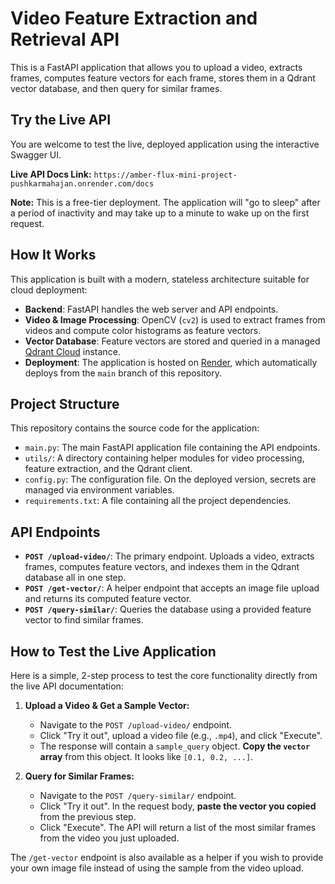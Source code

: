 # Video Feature Extraction and Retrieval API

This is a FastAPI application that allows you to upload a video, extracts frames, computes feature vectors for each frame, stores them in a Qdrant vector database, and then query for similar frames.

## Try the Live API

You are welcome to test the live, deployed application using the interactive Swagger UI.

**Live API Docs Link:** `https://amber-flux-mini-project-pushkarmahajan.onrender.com/docs`


**Note:** This is a free-tier deployment. The application will "go to sleep" after a period of inactivity and may take up to a minute to wake up on the first request.

## How It Works

This application is built with a modern, stateless architecture suitable for cloud deployment:

-   **Backend**: FastAPI handles the web server and API endpoints.
-   **Video & Image Processing**: OpenCV (`cv2`) is used to extract frames from videos and compute color histograms as feature vectors.
-   **Vector Database**: Feature vectors are stored and queried in a managed [Qdrant Cloud](https://cloud.qdrant.io/) instance.
-   **Deployment**: The application is hosted on [Render](https://render.com), which automatically deploys from the `main` branch of this repository.

## Project Structure

This repository contains the source code for the application:

-   `main.py`: The main FastAPI application file containing the API endpoints.
-   `utils/`: A directory containing helper modules for video processing, feature extraction, and the Qdrant client.
-   `config.py`: The configuration file. On the deployed version, secrets are managed via environment variables.
-   `requirements.txt`: A file containing all the project dependencies.

## API Endpoints

- **`POST /upload-video/`**: The primary endpoint. Uploads a video, extracts frames, computes feature vectors, and indexes them in the Qdrant database all in one step.
- **`POST /get-vector/`**: A helper endpoint that accepts an image file upload and returns its computed feature vector.
- **`POST /query-similar/`**: Queries the database using a provided feature vector to find similar frames.

## How to Test the Live Application

Here is a simple, 2-step process to test the core functionality directly from the live API documentation:

1.  **Upload a Video & Get a Sample Vector:**
    - Navigate to the `POST /upload-video/` endpoint.
    - Click "Try it out", upload a video file (e.g., `.mp4`), and click "Execute".
    - The response will contain a `sample_query` object. **Copy the `vector` array** from this object. It looks like `[0.1, 0.2, ...]`.

2.  **Query for Similar Frames:**
    - Navigate to the `POST /query-similar/` endpoint.
    - Click "Try it out". In the request body, **paste the vector you copied** from the previous step.
    - Click "Execute". The API will return a list of the most similar frames from the video you just uploaded.

The `/get-vector` endpoint is also available as a helper if you wish to provide your own image file instead of using the sample from the video upload. 
